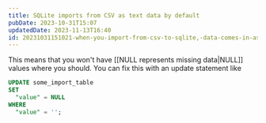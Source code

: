 ```yaml
---
title: SQLite imports from CSV as text data by default
pubDate: 2023-10-31T15:07
updatedDate: 2023-11-13T16:40
id: 20231031151021-when-you-import-from-csv-to-sqlite,-data-comes-in-as-text-by-default
---
```


This means that you won't have [[NULL represents missing data|NULL]] values where you should. You can fix this with an update statement like

```sql
UPDATE some_import_table
SET
  "value" = NULL
WHERE
  "value" = '';
```

